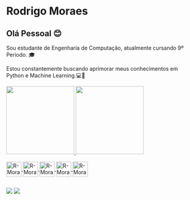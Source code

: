 # Rodrigo Moraes


## Olá Pessoal :blush:
Sou estudante de Engenharia de Computação, atualmente cursando 9º Periodo. :mortar_board:

Estou constantemente buscando aprimorar meus conhecimentos em Python e Machine Learning.:computer::muscle:
<div>
  <a href='https://github.com/R-Moraes'>
  <img height="180em" src="https://github-readme-stats.vercel.app/api?username=R-Moraes&show_icons=true&theme=dracula&include_all_commits=true&count_private=true"/>
  <img height="180em" src="https://github-readme-stats.vercel.app/api/top-langs/?username=R-Moraes&layout=compact&langs_count=16&theme=dracula"/>
</div>

<div style="display: inline_block"><br>
  <img align="center" alt="R-Moraes-Python" height="40" width="40" src="https://raw.githubusercontent.com/jmnote/z-icons/master/svg/python.svg"/>
  <img align="center" alt="R-Moraes-JS" height="40" width="40" src="https://raw.githubusercontent.com/jmnote/z-icons/master/svg/javascript.svg"/>
  <img align="center" alt="R-Moraes-Node" height="40" width="40" src="https://cdn.jsdelivr.net/gh/devicons/devicon/icons/nodejs/nodejs-original.svg"/>
  <img align="center" alt="R-Moraes-html" height="40" width="40" src="https://cdn.jsdelivr.net/gh/devicons/devicon/icons/html5/html5-original.svg"/>
  <img align="center" alt="R-Moraes-css" height="40" width="40" src="https://cdn.jsdelivr.net/gh/devicons/devicon/icons/css3/css3-original.svg"/>
</div>

##  

<div>
  <a href="mailto:contato@R-Moraes"><img src="https://img.shields.io/badge/Gmail-D14836?style=for-the-badge&logo=gmail&logoColor=white" target="_blank"/></a>
  <a href="https://www.linkedin.com/in/rodrigo-moraes-041455198/"><img src="https://img.shields.io/badge/LinkedIn-0077B5?style=for-the-badge&logo=linkedin&logoColor=white" target="_blank"/></a>
</div>

